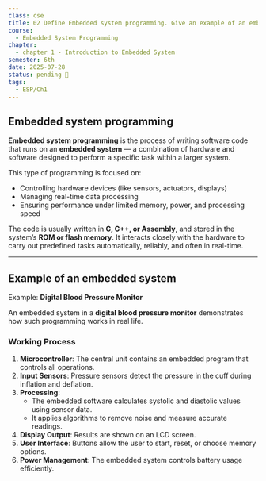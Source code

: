 ```yaml
---
class: cse
title: 02 Define Embedded system programming. Give an example of an embedded system and describe how it works
course:
  - Embedded System Programming
chapter:
  - chapter 1 - Introduction to Embedded System
semester: 6th
date: 2025-07-28
status: pending 🛑
tags:
  - ESP/Ch1
---
```


## Embedded system programming

**Embedded system programming** is the process of writing software code that runs on an **embedded system** — a combination of hardware and software designed to perform a specific task within a larger system.

This type of programming is focused on:
- Controlling hardware devices (like sensors, actuators, displays)    
- Managing real-time data processing    
- Ensuring performance under limited memory, power, and processing speed    

The code is usually written in **C, C++, or Assembly**, and stored in the system’s **ROM or flash memory**. It interacts closely with the hardware to carry out predefined tasks automatically, reliably, and often in real-time.

---

## Example of an embedded system 

Example: **Digital Blood Pressure Monitor**

An embedded system in a **digital blood pressure monitor** demonstrates how such programming works in real life.

### Working Process

1. **Microcontroller**: The central unit contains an embedded program that controls all operations.    
2. **Input Sensors**: Pressure sensors detect the pressure in the cuff during inflation and deflation.    
3. **Processing**:    
    - The embedded software calculates systolic and diastolic values using sensor data.        
    - It applies algorithms to remove noise and measure accurate readings.        
4. **Display Output**: Results are shown on an LCD screen.    
5. **User Interface**: Buttons allow the user to start, reset, or choose memory options.    
6. **Power Management**: The embedded system controls battery usage efficiently.
